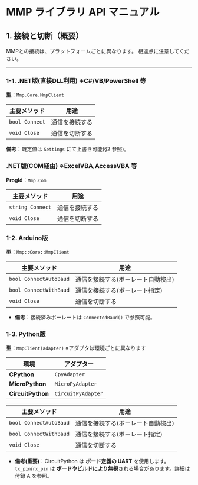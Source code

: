 # MMP ライブラリ API マニュアル
## 1. 接続と切断（概要）
MMPとの接続は、プラットフォームごとに異なります。
相違点に注意してください。

---
### 1-1. .NET版(直接DLL利用) ※C#/VB/PowerShell 等
**型**：`Mmp.Core.MmpClient`

| **主要メソッド** | 用途           |
|-------------------|----------------|
| `bool Connect`    | 通信を接続する |
| `void Close`      | 通信を切断する |

**備考**：既定値は `Settings` にて上書き可能(§2 参照)。

### .NET版(COM経由) ※ExcelVBA,AccessVBA 等
**ProgId**：`Mmp.Com`

| **主要メソッド** | 用途           |
|-------------------|----------------|
| `string Connect`  | 通信を接続する |
| `void Close`      | 通信を切断する |

### 1-2. Arduino版
**型**：`Mmp::Core::MmpClient`

| **主要メソッド** | 用途     |
|-------------------|----------|
| `bool ConnectAutoBaud` | 通信を接続する(ボーレート自動検出)|
| `bool ConnectWithBaud` | 通信を接続する(ボーレート指定)    |
| `void Close`           | 通信を切断する |

- **備考**：接続済みボーレートは `ConnectedBaud()` で参照可能。

### 1-3. Python版
**型**：`MmpClient(adapter)` ※アダプタは環境ごとに異なります

| **環境**           | アダプター         |
|---------------------|--------------------|
| **CPython**        | `CpyAdapter`       |
| **MicroPython**   | `MicroPyAdapter`   |
| **CircuitPython** | `CircuitPyAdapter` |

| **主要メソッド** | 用途     |
|-------------------|----------|
| `bool ConnectAutoBaud` | 通信を接続する(ボーレート自動検出)|
| `bool ConnectWithBaud` | 通信を接続する(ボーレート指定)    |
| `void Close`           | 通信を切断する |

- **備考(重要)**：CircuitPython は **ボード定義の UART** を使用します。`tx_pin`/`rx_pin` は **ボードやビルドにより無視**される場合があります。詳細は付録 A を参照。

